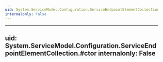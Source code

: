 ```yaml
---
uid: System.ServiceModel.Configuration.ServiceEndpointElementCollection
internalonly: False
---
```


---
uid: System.ServiceModel.Configuration.ServiceEndpointElementCollection.#ctor
internalonly: False
---
